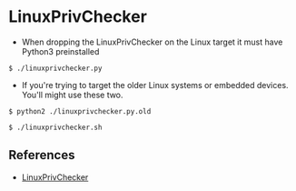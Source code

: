 # LinuxPrivChecker

- When dropping the LinuxPrivChecker on the Linux target it must have Python3 preinstalled

`$ ./linuxprivchecker.py`

- If you're trying to target the older Linux systems or embedded devices. You'll might use these two.

`$ python2 ./linuxprivchecker.py.old`

`$ ./linuxprivchecker.sh`

## References

- [LinuxPrivChecker](https://github.com/linted/linuxprivchecker)